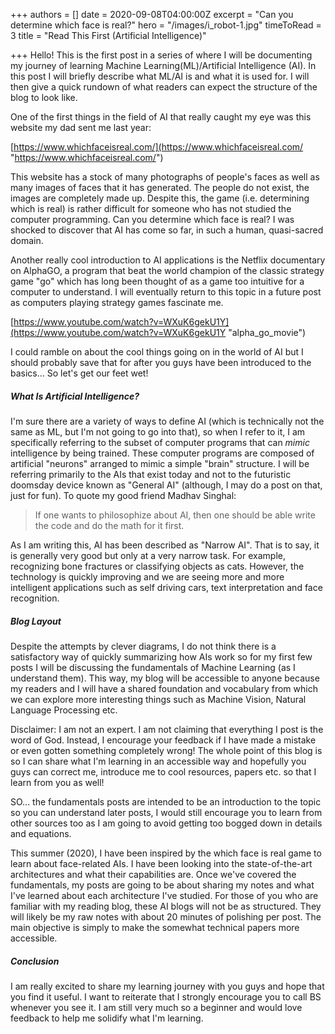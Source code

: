 +++
authors = []
date = 2020-09-08T04:00:00Z
excerpt = "Can you determine which face is real?"
hero = "/images/i_robot-1.jpg"
timeToRead = 3
title = "Read This First (Artificial Intelligence)"

+++
Hello! This is the first post in a series of where I will be documenting my journey of learning Machine Learning(ML)/Artificial Intelligence (AI). In this post I will briefly describe what ML/AI is and what it is used for. I will then give a quick rundown of what readers can expect the structure of the blog to look like.

One of the first things in the field of AI that really caught my eye was this website my dad sent me last year:

[https://www.whichfaceisreal.com/](https://www.whichfaceisreal.com/ "https://www.whichfaceisreal.com/")

This website has a stock of many photographs of people's faces as well as many images of faces that it has generated. The people do not exist, the images are completely made up. Despite this, the game (i.e. determining which is real) is rather difficult for someone who has not studied the computer programming. Can you determine which face is real? I was shocked to discover that AI has come so far, in such a human, quasi-sacred domain.

Another really cool introduction to AI applications is the Netflix documentary on AlphaGO, a program that beat the world champion of the classic strategy game "go" which has long been thought of as a game too intuitive for a computer to understand. I will eventually return to this topic in a future post as computers playing strategy games fascinate me.

[https://www.youtube.com/watch?v=WXuK6gekU1Y](https://www.youtube.com/watch?v=WXuK6gekU1Y "alpha_go_movie")

I could ramble on about the cool things going on in the world of AI but I should probably save that for after you guys have been introduced to the basics... So let's get our feet wet!

##### What Is Artificial Intelligence?

I'm sure there are a variety of ways to define AI (which is technically not the same as ML, but I'm not going to go into that), so when I refer to it, I am specifically referring to the subset of computer programs that can _mimic_ intelligence by being trained. These computer programs are composed of artificial "neurons" arranged to mimic a simple "brain" structure. I will be referring primarily to the AIs that exist today and not to the futuristic doomsday device known as "General AI" (although, I may do a post on that, just for fun). To quote my good friend Madhav Singhal: 

> If one wants to philosophize about AI, then one should be able write the code and do the math for it first.

As I am writing this, AI has been described as "Narrow AI". That is to say, it is generally very good but only at a very narrow task. For example, recognizing bone fractures or classifying objects as cats. However, the technology is quickly improving and we are seeing more and more intelligent applications such as self driving cars, text interpretation and face recognition. 

#####  Blog Layout

Despite the attempts by clever diagrams, I do not think there is a satisfactory way of quickly summarizing how AIs work so for my first few posts I will be discussing the fundamentals of Machine Learning (as I understand them). This way, my blog will be accessible to anyone because my readers and I will have a shared foundation and vocabulary from which we can explore more interesting things such as Machine Vision, Natural Language Processing etc. 

Disclaimer: I am not an expert. I am not claiming that everything I post is the word of God. Instead, I encourage your feedback if I have made a mistake or even gotten something completely wrong! The whole point of this blog is so I can share what I'm learning in an accessible way and hopefully you guys can correct me, introduce me to cool resources, papers etc. so that I learn from you as well!

SO... the fundamentals posts are intended to be an introduction to the topic so you can understand later posts, I would still encourage you to learn from other sources too as I am going to avoid getting too bogged down in details and equations.

This summer (2020), I have been inspired by the which face is real game to learn about face-related AIs. I have been looking into the state-of-the-art architectures and what their capabilities are. Once we've covered the fundamentals,  my posts are going to be about sharing my notes and what I've learned about each architecture I've studied. For those of you who are familiar with my reading blog, these AI blogs will not be as structured. They will likely be my raw notes with about 20 minutes of polishing per post. The main objective is simply to make the somewhat technical papers more accessible.

##### Conclusion

I am really excited to share my learning journey with you guys and hope that you find it useful. I want to reiterate that I strongly encourage you to call BS whenever you see it. I am still very much so a beginner and would love feedback to help me solidify what I'm learning.